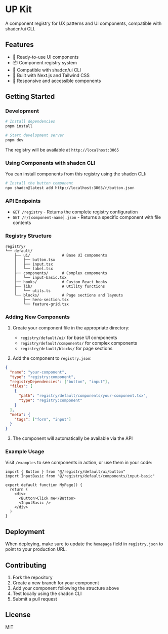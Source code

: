 # UP Kit

A component registry for UX patterns and UI components, compatible with shadcn/ui CLI.

## Features

- 🎨 Ready-to-use UI components
- 📦 Component registry system
- 🔧 Compatible with shadcn/ui CLI
- 🚀 Built with Next.js and Tailwind CSS
- 📱 Responsive and accessible components

## Getting Started

### Development

```bash
# Install dependencies
pnpm install

# Start development server
pnpm dev
```

The registry will be available at `http://localhost:3065`

### Using Components with shadcn CLI

You can install components from this registry using the shadcn CLI:

```bash
# Install the button component
npx shadcn@latest add http://localhost:3065/r/button.json
```

### API Endpoints

- `GET /registry` - Returns the complete registry configuration
- `GET /r/[component-name].json` - Returns a specific component with file contents

### Registry Structure

```
registry/
└── default/
    ├── ui/              # Base UI components
    │   ├── button.tsx
    │   ├── input.tsx
    │   └── label.tsx
    ├── components/      # Complex components
    │   └── input-basic.tsx
    ├── hooks/           # Custom React hooks
    ├── lib/             # Utility functions
    │   └── utils.ts
    └── blocks/          # Page sections and layouts
        ├── hero-section.tsx
        └── feature-grid.tsx
```

### Adding New Components

1. Create your component file in the appropriate directory:
   - `registry/default/ui/` for base UI components
   - `registry/default/components/` for complex components
   - `registry/default/blocks/` for page sections

2. Add the component to `registry.json`:

```json
{
  "name": "your-component",
  "type": "registry:component",
  "registryDependencies": ["button", "input"],
  "files": [
    {
      "path": "registry/default/components/your-component.tsx",
      "type": "registry:component"
    }
  ],
  "meta": {
    "tags": ["form", "input"]
  }
}
```

3. The component will automatically be available via the API

### Example Usage

Visit `/examples` to see components in action, or use them in your code:

```tsx
import { Button } from "@/registry/default/ui/button"
import InputBasic from "@/registry/default/components/input-basic"

export default function MyPage() {
  return (
    <div>
      <Button>Click me</Button>
      <InputBasic />
    </div>
  )
}
```

## Deployment

When deploying, make sure to update the `homepage` field in `registry.json` to point to your production URL.

## Contributing

1. Fork the repository
2. Create a new branch for your component
3. Add your component following the structure above
4. Test locally using the shadcn CLI
5. Submit a pull request

## License

MIT
